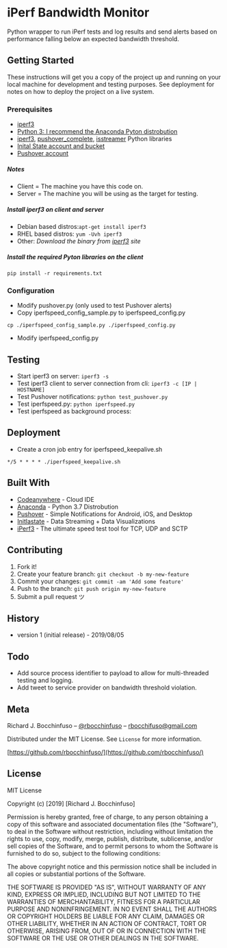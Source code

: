 # iPerf Bandwidth Monitor
Python wrapper to run iPerf tests and log results and send alerts based on performance falling below an expected bandwidth threshold.

## Getting Started
These instructions will get you a copy of the project up and running on your local machine for development and testing purposes. See deployment for notes on how to deploy the project on a live system.

### Prerequisites
* [iperf3](https://iperf.fr/iperf-download.php)
* [Python 3: I recommend the Anaconda Pyton distrobution](https://www.anaconda.com/distribution/)
* [iperf3](https://pypi.org/project/iperf3/), [pushover_complete](https://pypi.org/project/pushover_complete/), [isstreamer](https://pypi.org/project/ISStreamer/) Python libraries
* [Inital State account and bucket](https://www.initialstate.com/)
* [Pushover account](https://pushover.net/)

##### Notes
*  Client = The machine you have this code on.
*  Server = The machine you will be using as the target for testing.

##### Install iperf3 on client and server
* Debian based distros:```apt-get install iperf3```
* RHEL based distros:  ```yum -Uvh iperf3```
* Other:  _Download the binary from [iperf3](https://iperf.fr/iperf-download.php) site_

##### Install the required Pyton libraries on the client 
```
pip install -r requirements.txt
```

### Configuration
* Modify  pushover.py (only used to test Pushover alerts)
* Copy iperfspeed_config_sample.py to iperfspeed_config.py
```
cp ./iperfspeed_config_sample.py ./iperfspeed_config.py
```
* Modify iperfspeed_config.py

## Testing
* Start iperf3 on server:  ```iperf3 -s```
* Test iperf3 client to server connection from cli:  ```iperf3 -c [IP | HOSTNAME]```
* Test Pushover notifications: ```python test_pushover.py```
* Test iperfspeed.py:  ```python iperfspeed.py```
* Test iperfspeed as background process:  

## Deployment
* Create a cron job entry for iperfspeed_keepalive.sh
```
*/5 * * * * ./iperfspeed_keepalive.sh
```
## Built With
* [Codeanywhere](https://codeanywhere.com/) - Cloud IDE
* [Anaconda](https://www.anaconda.com/distribution/) - Python 3.7 Distrobution
* [Pushover](https://pushover.net/) - Simple Notifications for Android, iOS, and Desktop
* [Initlastate](https://www.initialstate.com/) - Data Streaming + Data Visualizations
* [iPerf3](https://iperf.fr/iperf-download.php) - The ultimate speed test tool for TCP, UDP and SCTP

## Contributing
1. Fork it!
2. Create your feature branch: `git checkout -b my-new-feature`
3. Commit your changes: `git commit -am 'Add some feature'`
4. Push to the branch: `git push origin my-new-feature`
5. Submit a pull request ツ

## History
* version 1 (initial release) - 2019/08/05

## Todo
* Add source process identifier to payload to allow for multi-threaded testing and logging.
* Add tweet to service provider on bandwidth threshold violation.

## Meta
Richard J. Bocchinfuso – [@rbocchinfuso](https://twitter.com/rbocchinfuso) – rbocchifuso@gmail.com

Distributed under the MIT License. See ``License`` for more information.

[https://github.com/rbocchinfuso/](https://github.com/rbocchinfuso/)

## License
MIT License

Copyright (c) [2019] [Richard J. Bocchinfuso]

Permission is hereby granted, free of charge, to any person obtaining a copy
of this software and associated documentation files (the "Software"), to deal
in the Software without restriction, including without limitation the rights
to use, copy, modify, merge, publish, distribute, sublicense, and/or sell
copies of the Software, and to permit persons to whom the Software is
furnished to do so, subject to the following conditions:

The above copyright notice and this permission notice shall be included in all
copies or substantial portions of the Software.

THE SOFTWARE IS PROVIDED "AS IS", WITHOUT WARRANTY OF ANY KIND, EXPRESS OR
IMPLIED, INCLUDING BUT NOT LIMITED TO THE WARRANTIES OF MERCHANTABILITY,
FITNESS FOR A PARTICULAR PURPOSE AND NONINFRINGEMENT. IN NO EVENT SHALL THE
AUTHORS OR COPYRIGHT HOLDERS BE LIABLE FOR ANY CLAIM, DAMAGES OR OTHER
LIABILITY, WHETHER IN AN ACTION OF CONTRACT, TORT OR OTHERWISE, ARISING FROM,
OUT OF OR IN CONNECTION WITH THE SOFTWARE OR THE USE OR OTHER DEALINGS IN THE
SOFTWARE.
